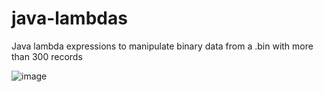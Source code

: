 # java-lambdas
Java lambda expressions to manipulate binary data from a .bin with more than 300 records

![image][]

[image]: http://achoweb.es/wp-content/uploads/2020/07/Captura-de-pantalla-2020-07-12-a-las-11.46.25.png
